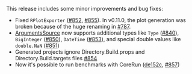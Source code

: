 This release includes some minor improvements and bug fixes:

* Fixed `RPlotExporter` ([#852](https://github.com/dotnet/BenchmarkDotNet/issues/852), [#855](https://github.com/dotnet/BenchmarkDotNet/issues/855)).
  In v0.11.0, the plot generation was broken because of the huge renaming in [#787](https://github.com/dotnet/BenchmarkDotNet/issues/787).
* [ArgumentsSource](xref:BenchmarkDotNet.Samples.IntroArgumentsSource) now supports additional types like
    `Type` ([#840](https://github.com/dotnet/BenchmarkDotNet/issues/840)),
    `BigInteger` ([#850](https://github.com/dotnet/BenchmarkDotNet/issues/850)),
    `DateTime` ([#853](https://github.com/dotnet/BenchmarkDotNet/issues/853)),
    and special double values like `double.NaN`  ([#851](https://github.com/dotnet/BenchmarkDotNet/issues/851))
* Generated projects ignore Directory.Build.props and Directory.Build.targets files [#854](https://github.com/dotnet/BenchmarkDotNet/pull/854)
* Now it's possible to run benchmarks with CoreRun ([de152c](https://github.com/dotnet/BenchmarkDotNet/commit/de152c7acc71eddeaa304c846cc67e6a54ca7a0f), [#857](https://github.com/dotnet/BenchmarkDotNet/pull/857))

